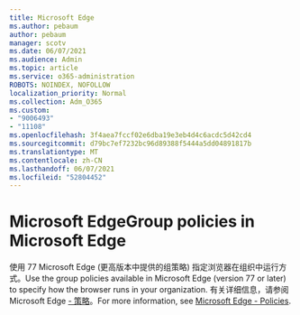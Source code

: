 ```yaml
---
title: Microsoft Edge
ms.author: pebaum
author: pebaum
manager: scotv
ms.date: 06/07/2021
ms.audience: Admin
ms.topic: article
ms.service: o365-administration
ROBOTS: NOINDEX, NOFOLLOW
localization_priority: Normal
ms.collection: Adm_O365
ms.custom:
- "9006493"
- "11108"
ms.openlocfilehash: 3f4aea7fccf02e6dba19e3eb4d4c6acdc5d42cd4
ms.sourcegitcommit: d79bc7ef7232bc96d89388f5444a5dd04891817b
ms.translationtype: MT
ms.contentlocale: zh-CN
ms.lasthandoff: 06/07/2021
ms.locfileid: "52804452"
---
```

# <a name="group-policies-in-microsoft-edge"></a><span data-ttu-id="74665-102">Microsoft Edge</span><span class="sxs-lookup"><span data-stu-id="74665-102">Group policies in Microsoft Edge</span></span>

<span data-ttu-id="74665-103">使用 77 Microsoft Edge (更高版本中提供的组策略) 指定浏览器在组织中运行方式。</span><span class="sxs-lookup"><span data-stu-id="74665-103">Use the group policies available in Microsoft Edge (version 77 or later) to specify how the browser runs in your organization.</span></span> <span data-ttu-id="74665-104">有关详细信息，请参阅 Microsoft Edge [- 策略](/deployedge/microsoft-edge-policies#available-policies)。</span><span class="sxs-lookup"><span data-stu-id="74665-104">For more information, see [Microsoft Edge - Policies](/deployedge/microsoft-edge-policies#available-policies).</span></span>